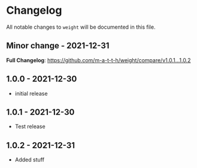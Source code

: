 # Changelog

All notable changes to `weight` will be documented in this file.

## Minor change - 2021-12-31

**Full Changelog**: https://github.com/m-a-t-t-h/weight/compare/v1.0.1...1.0.2

## 1.0.0 - 2021-12-30

- initial release

## 1.0.1 - 2021-12-30

- Test release

## 1.0.2 - 2021-12-31

- Added stuff
